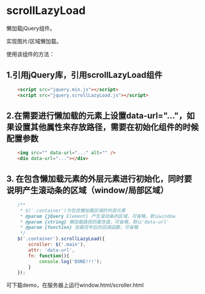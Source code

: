 # scrollLazyLoad

懒加载jQuery组件。

实现图片/区域懒加载。

使用该组件的方法：

## 1.引用jQuery库，引用scrollLazyLoad组件

```html
    <script src="jquery.min.js"></script> 
    <script src="jquery.scrollLazyLoad.js"></script> 
```

## 2.在需要进行懒加载的元素上设置data-url="..."，如果设置其他属性来存放路径，需要在初始化组件的时候配置参数

```html
    <img src="" data-url="..." alt="" />
    <div data-url="..."></div> 
```

## 3. 在包含懒加载元素的外层元素进行初始化，同时要说明产生滚动条的区域（window/局部区域）

```javascript
    /**
     * $('.container')为包含懒加载区域的外层元素
     * @param {jQuery Element} 产生滚动条的区域，可省略，默认window
     * @param {string} 懒加载路径的属性值，可省略，默认'data-url'
     * @param {function} 加载完毕后的回调函数，可省略
     */
    $('.container').scrollLazyLoad({
        scroller: $('.main'),
        attr: 'data-url',
        fn: function(){
            console.log('DONE!!!');
        }
    });
```

可下载demo，在服务器上运行window.html/scroller.html
